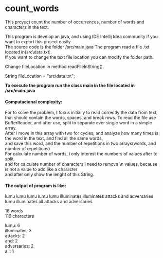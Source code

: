 # count_words
This proyect count the number of occurrences, number of words and characters in the text.<br/>

This program is develop an java, and using IDE Intellij Idea community if you want to export this project easily<br/>
The source code is the folder /src/main.java The program read a file .txt located in(src\data.txt).<br/>
If you want to change the text file location you can modify the folder path.<br/>

Change fileLocation in method readFileInString().<br/> 

String fileLocation = "src\data.txt";<br/>

**To execute the program run the class main in the file located in /src/main.java**

#### Computacional complexity: <br/>
For to solve the problem, I focus initially to read correctly the data from text,<br/>
that should contain the words, spaces, and break rows.
To read the file use BufferReader, and after use, split to separate ever single word in a simple array.<br/>
After I move in this array with two for cycles, and analyze how many times is the word in the text, and find all the same words,<br/>
and save this word, and the number of repetitions in two arrays(words, and number of repetitions)<br/>
For calculate number of words, i only interest the numbers of values after to split, <br/>
and for calculate number of characters i need to remove \n values, because is not a value to add like a character<br/> and after only show the lenght of this String.


#### The output of program is like:<br/>

lumu lumu lumu lumu lumu illuminates illuminates attacks and adversaries<br/>
lumu illuminates all attacks and adversaries<br/>

16 words<br/>
116 characters<br/>

lumu: 6<br/>
illuminates: 3<br/>
attacks: 2<br/>
and: 2<br/>
adversaries: 2<br/>
all: 1<br/>
